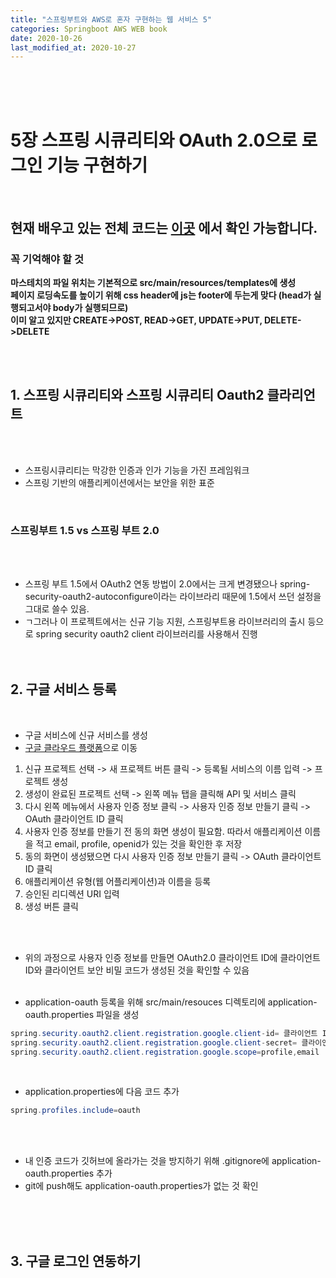 ```yaml
---
title: "스프링부트와 AWS로 혼자 구현하는 웹 서비스 5"
categories: Springboot AWS WEB book
date: 2020-10-26
last_modified_at: 2020-10-27
---
```




<br/><br/><br/>


# 5장 스프링 시큐리티와 OAuth 2.0으로 로그인 기능 구현하기
<br/>

## 현재 배우고 있는 전체 코드는 [이곳](https://github.com/wonjuYang/spb_aws_book) 에서 확인 가능합니다.


### 꼭 기억해야 할 것
__마스테치의 파일 위치는 기본적으로 src/main/resources/templates에 생성__ <br/>
__페이지 로딩속도를 높이기 위해 css header에 js는 footer에 두는게 맞다 (head가 실행되고서야 body가 실행되므로)__<br/>
__이미 알고 있지만 CREATE->POST, READ->GET, UPDATE->PUT, DELETE->DELETE__<br/>




<br/><br/>

## 1. 스프링 시큐리티와 스프링 시큐리티 Oauth2 클라리언트
<br/><br/>

- 스프링시큐리티는 막강한 인증과 인가 기능을 가진 프레임워크 
- 스프링 기반의 애플리케이션에서는 보안을 위한 표준

<br/>

### 스프링부트 1.5 vs 스프링 부트 2.0
<br/><br/>

- 스프링 부트 1.5에서 OAuth2 연동 방법이 2.0에서는 크게 변경됐으나 spring-security-oauth2-autoconfigure이라는 라이브라리 때문에 1.5에서 쓰던 설정을 그대로 쓸수 있음. <br/>
- ㄱ그러나 이 프로젝트에서는 신규 기능 지원, 스프링부트용 라이브러리의 출시 등으로 spring security oauth2 client 라이브러리를 사용해서 진행<br/>
   <br/><br/>


## 2. 구글 서비스 등록
<br/>

- 구글 서비스에 신규 서비스를 생성
- [구글 클라우드 플랫폼](https://console.cloud.google.com)으로 이동 <br/>
1. 신규 프로젝트 선택 -> 새 프로젝트 버튼 클릭 -> 등록될 서비스의 이름 입력 -> 프로젝트 생성
2. 생성이 완료된 프로젝트 선택 -> 왼쪽 메뉴 탭을 클릭해 API 및 서비스 클릭
3. 다시 왼쪽 메뉴에서 사용자 인증 정보 클릭 -> 사용자 인증 정보 만들기 클릭 -> OAuth 클라이언트 ID 클릭
4. 사용자 인증 정보를 만들기 전 동의 화면 생성이 필요함. 따라서 애플리케이션 이름을 적고 email, profile, openid가 있는 것을 확인한 후 저장
5. 동의 화면이 생성됐으면 다시 사용자 인증 정보 만들기 클릭 -> OAuth 클라이언트 ID 클릭
6. 애플리케이션 유형(웹 어플리케이션)과 이름을 등록
7. 승인된 리디렉션 URI 입력 
8. 생성 버튼 클릭

<br/><br/>

- 위의 과정으로 사용자 인증 정보를 만들면 OAuth2.0 클라이언트 ID에 클라이언트 ID와 클라이언트 보안 비밀 코드가 생성된 것을 확인할 수 있음<br/><br/>

- application-oauth 등록을 위해 src/main/resouces 디렉토리에 application-oauth.properties 파일을 생성


```java
spring.security.oauth2.client.registration.google.client-id= 클라이언트 ID
spring.security.oauth2.client.registration.google.client-secret= 클라이언트 보안 비밀 코드
spring.security.oauth2.client.registration.google.scope=profile,email
```

<br/>

- application.properties에 다음 코드 추가

```java
spring.profiles.include=oauth
```

<br/><br/>

- 내 인증 코드가 깃허브에 올라가는 것을 방지하기 위해 .gitignore에 application-oauth.properties 추가
- git에 push해도 application-oauth.properties가 없는 것 확인


<br/><br/><br/>

## 3. 구글 로그인 연동하기



